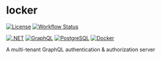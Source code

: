 # locker

[![License](https://img.shields.io/github/license/bdreece/locker?style=for-the-badge)](https://github.com/bdreece/locker/blob/main/LICENSE)
[![Workflow Status](https://img.shields.io/github/actions/workflow/status/bdreece/locker/dotnet-desktop.yml?branch=main&style=for-the-badge)](https://github.com/bdreece/locker/actions/workflows/dotnet-desktop.yml)

[![.NET](https://img.shields.io/badge/-.NET%207.0-512BD4?logo=dotnet&logoColor=white&style=for-the-badge)](https://dotnet.microsoft.com/en-us/)
[![GraphQL](https://img.shields.io/badge/-GraphQL-E10098?logo=graphql&logoColor=white&style=for-the-badge)](https://graphql.org/)
[![PostgreSQL](https://img.shields.io/badge/-PostgreSQL-4169E1?logo=postgresql&logoColor=white&style=for-the-badge)](https://graphql.org/)
[![Docker](https://img.shields.io/badge/-Docker-2496ED?logo=docker&logoColor=white&style=for-the-badge)](https://www.docker.com/)

A multi-tenant GraphQL authentication & authorization server
